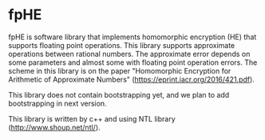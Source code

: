 # fpHE
fpHE is software library that implements homomorphic encryption (HE) that supports floating point operations.
This library supports approximate operations between rational numbers.
The approximate error depends on some parameters and almost some with floating point operation errors.
The scheme in this library is on the paper "Homomorphic Encryption for Arithmetic of Approximate Numbers" (https://eprint.iacr.org/2016/421.pdf).

This library does not contain bootstrapping yet, and we plan to add bootstrapping in next version.

This library is written by c++ and using NTL library (http://www.shoup.net/ntl/).
